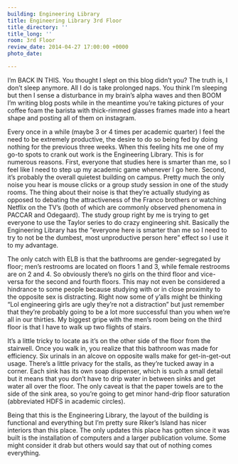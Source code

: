 ```yaml
---
building: Engineering Library
title: Engineering Library 3rd Floor
title_directory: ''
title_long: ''
room: 3rd Floor
review_date: 2014-04-27 17:00:00 +0000
photo_date: 

---
```

I’m BACK IN THIS. You thought I slept on this blog didn’t you? The truth is, I don’t sleep anymore. All I do is take prolonged naps. You think I’m sleeping but then I sense a disturbance in my brain’s alpha waves and then BOOM I’m writing blog posts while in the meantime you’re taking pictures of your coffee foam the barista with thick-rimmed glasses frames made into a heart shape and posting all of them on instagram.

Every once in a while (maybe 3 or 4 times per academic quarter) I feel the need to be extremely productive, the desire to do so being fed by doing nothing for the previous three weeks. When this feeling hits me one of my go-to spots to crank out work is the Engineering Library. This is for numerous reasons. First, everyone that studies here is smarter than me, so I feel like I need to step up my academic game whenever I go here. Second, it’s probably the overall quietest building on campus. Pretty much the only noise you hear is mouse clicks or a group study session in one of the study rooms. The thing about their noise is that they’re actually studying as opposed to debating the attractiveness of the Franco brothers or watching Netflix on the TV’s (both of which are commonly observed phenomena in PACCAR and Odegaard). The study group right by me is trying to get everyone to use the Taylor series to do crazy engineering shit. Basically the Engineering Library has the “everyone here is smarter than me so I need to try to not be the dumbest, most unproductive person here” effect so I use it to my advantage.

The only catch with ELB is that the bathrooms are gender-segregated by floor; men’s restrooms are located on floors 1 and 3, while female restrooms are on 2 and 4. So obviously there’s no girls on the third floor and vice-versa for the second and fourth floors. This may not even be considered a hindrance to some people because studying with or in close proximity to the opposite sex is distracting. Right now some of y’alls might be thinking “Lol engineering girls are ugly they’re not a distraction” but just remember that they’re probably going to be a lot more successful than you when we’re all in our thirties. My biggest gripe with the men’s room being on the third floor is that I have to walk up two flights of stairs.

It’s a little tricky to locate as it’s on the other side of the floor from the stairwell. Once you walk in, you realize that this bathroom was made for efficiency. Six urinals in an alcove on opposite walls make for get-in-get-out usage. There’s a little privacy for the stalls, as they’re tucked away in a corner. Each sink has its own soap dispenser, which is such a small detail but it means that you don’t have to drip water in between sinks and get water all over the floor. The only caveat is that the paper towels are to the side of the sink area, so you’re going to get minor hand-drip floor saturation (abbreviated HDFS in academic circles).

Being that this is the Engineering Library, the layout of the building is functional and everything but I’m pretty sure Riker’s Island has nicer interiors than this place. The only updates this place has gotten since it was built is the installation of computers and a larger publication volume. Some might consider it drab but others would say that out of nothing comes everything.